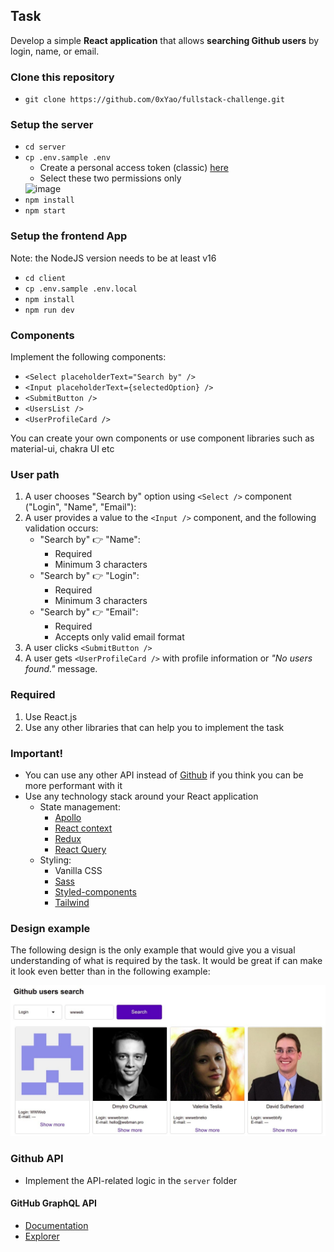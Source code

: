 ## Task

Develop a simple **React application** that allows **searching Github users** by login, name, or email.

### Clone this repository

- `git clone https://github.com/0xYao/fullstack-challenge.git`

### Setup the server

- `cd server`
- `cp .env.sample .env`
  - Create a personal access token (classic) [here](https://github.com/settings/tokens)
  - Select these two permissions only
  <img width="577" alt="image" src="https://user-images.githubusercontent.com/48658585/218286981-adc97d18-d1d3-4268-926a-ec3ab1556c94.png">
- `npm install`
- `npm start`

### Setup the frontend App

Note: the NodeJS version needs to be at least v16

- `cd client`
- `cp .env.sample .env.local`
- `npm install`
- `npm run dev`

### Components

Implement the following components:

- `<Select placeholderText="Search by" />`
- `<Input placeholderText={selectedOption} />`
- `<SubmitButton />`
- `<UsersList />`
- `<UserProfileCard />`

You can create your own components or use component libraries such as material-ui, chakra UI etc

### User path

1. A user chooses "Search by" option using `<Select />` component ("Login", "Name", "Email"):
1. A user provides a value to the `<Input />` component, and the following validation occurs:
   - "Search by" :point_right: "Name":
     - Required
     - Minimum 3 characters
   - "Search by" :point_right: "Login":
     - Required
     - Minimum 3 characters
   - "Search by" :point_right: "Email":
     - Required
     - Accepts only valid email format
1. A user clicks `<SubmitButton />`
1. A user gets `<UserProfileCard />` with profile information or _"No users found."_ message.

### Required

1. Use React.js
1. Use any other libraries that can help you to implement the task

### Important!

- You can use any other API instead of [Github](#github-api) if you think you can be more performant with it
- Use any technology stack around your React application
  - State management:
    - [Apollo](https://www.apollographql.com/docs/react/)
    - [React context](https://reactjs.org/docs/context.html)
    - [Redux](https://redux.js.org/)
    - [React Query](https://tanstack.com/query/v4/docs/react/quick-start)
  - Styling:
    - Vanilla CSS
    - [Sass](https://sass-lang.com/)
    - [Styled-components](https://styled-components.com/)
    - [Tailwind](https://tailwindcss.com/)

### Design example

The following design is the only example that would give you a visual understanding of what is required by the task.
It would be great if can make it look even better than in the following example:

![react user search example](react-user-search.jpg)

</details>

### Github API

- Implement the API-related logic in the `server` folder

#### GitHub GraphQL API

- [Documentation](https://developer.github.com/v4/)
- [Explorer](https://developer.github.com/v4/explorer/)
